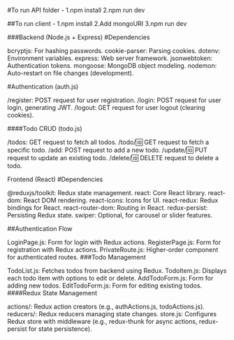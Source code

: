 #To run API folder - 
1.npm install
2.npm run dev


##To run client -
1.npm install
2.Add mongoURI
3.npm run dev

###Backend (Node.js + Express)
#Dependencies

bcryptjs: For hashing passwords.
cookie-parser: Parsing cookies.
dotenv: Environment variables.
express: Web server framework.
jsonwebtoken: Authentication tokens.
mongoose: MongoDB object modeling.
nodemon: Auto-restart on file changes (development).

#Authentication (auth.js)

/register: POST request for user registration.
/login: POST request for user login, generating JWT.
/logout: GET request for user logout (clearing cookies).

####Todo CRUD (todo.js)

/todos: GET request to fetch all todos.
/todo/:id: GET request to fetch a specific todo.
/add: POST request to add a new todo.
/update/:id: PUT request to update an existing todo.
/delete/:id: DELETE request to delete a todo.

Frontend (React)
#Dependencies

@reduxjs/toolkit: Redux state management.
react: Core React library.
react-dom: React DOM rendering.
react-icons: Icons for UI.
react-redux: Redux bindings for React.
react-router-dom: Routing in React.
redux-persist: Persisting Redux state.
swiper: Optional, for carousel or slider features.

##Authentication Flow

LoginPage.js: Form for login with Redux actions.
RegisterPage.js: Form for registration with Redux actions.
PrivateRoute.js: Higher-order component for authenticated routes.
###Todo Management

TodoList.js: Fetches todos from backend using Redux.
TodoItem.js: Displays each todo item with options to edit or delete.
AddTodoForm.js: Form for adding new todos.
EditTodoForm.js: Form for editing existing todos.
####Redux State Management

actions/: Redux action creators (e.g., authActions.js, todoActions.js).
reducers/: Redux reducers managing state changes.
store.js: Configures Redux store with middleware (e.g., redux-thunk for async actions, redux-persist for state persistence).

